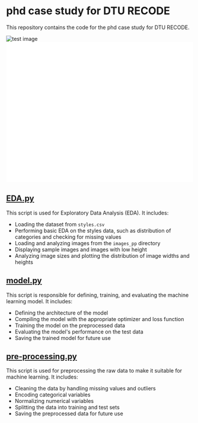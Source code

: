 
# phd case study for DTU RECODE

This repository contains the code for the phd case study for DTU RECODE. 

![test image](images_pp/test_image.png)
![similar images](similar_images.png)

## [EDA.py](EDA.py)

This script is used for Exploratory Data Analysis (EDA). It includes:

- Loading the dataset from `styles.csv`
- Performing basic EDA on the styles data, such as distribution of categories and checking for missing values
- Loading and analyzing images from the `images_pp` directory
- Displaying sample images and images with low height
- Analyzing image sizes and plotting the distribution of image widths and heights

## [model.py](model.py)

This script is responsible for defining, training, and evaluating the machine learning model. It includes:

- Defining the architecture of the model
- Compiling the model with the appropriate optimizer and loss function
- Training the model on the preprocessed data
- Evaluating the model's performance on the test data
- Saving the trained model for future use

## [pre-processing.py](pre-processing.py)

This script is used for preprocessing the raw data to make it suitable for machine learning. It includes:

- Cleaning the data by handling missing values and outliers
- Encoding categorical variables
- Normalizing numerical variables
- Splitting the data into training and test sets
- Saving the preprocessed data for future use